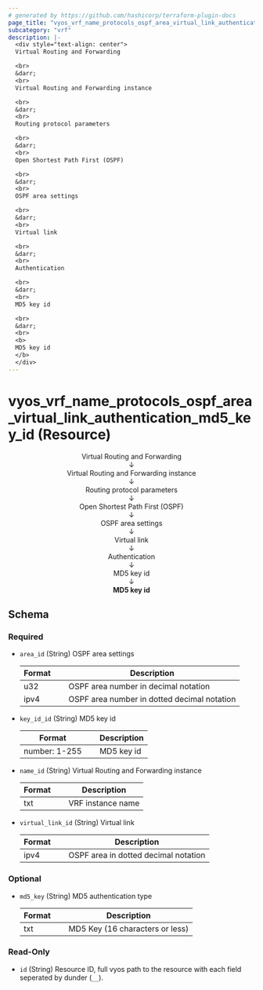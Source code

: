 ```yaml
---
# generated by https://github.com/hashicorp/terraform-plugin-docs
page_title: "vyos_vrf_name_protocols_ospf_area_virtual_link_authentication_md5_key_id Resource - vyos"
subcategory: "vrf"
description: |-
  <div style="text-align: center">
  Virtual Routing and Forwarding

  <br>
  &darr;
  <br>
  Virtual Routing and Forwarding instance

  <br>
  &darr;
  <br>
  Routing protocol parameters

  <br>
  &darr;
  <br>
  Open Shortest Path First (OSPF)

  <br>
  &darr;
  <br>
  OSPF area settings

  <br>
  &darr;
  <br>
  Virtual link

  <br>
  &darr;
  <br>
  Authentication

  <br>
  &darr;
  <br>
  MD5 key id

  <br>
  &darr;
  <br>
  <b>
  MD5 key id
  </b>
  </div>
---
```


# vyos_vrf_name_protocols_ospf_area_virtual_link_authentication_md5_key_id (Resource)

<div style="text-align: center">
Virtual Routing and Forwarding

<br>
&darr;
<br>
Virtual Routing and Forwarding instance

<br>
&darr;
<br>
Routing protocol parameters

<br>
&darr;
<br>
Open Shortest Path First (OSPF)

<br>
&darr;
<br>
OSPF area settings

<br>
&darr;
<br>
Virtual link

<br>
&darr;
<br>
Authentication

<br>
&darr;
<br>
MD5 key id

<br>
&darr;
<br>
<b>
MD5 key id
</b>
</div>



<!-- schema generated by tfplugindocs -->
## Schema

### Required

- `area_id` (String) OSPF area settings

    |  Format &emsp; | Description  |
    |----------|---------------|
    |  u32  &emsp; |  OSPF area number in decimal notation  |
    |  ipv4  &emsp; |  OSPF area number in dotted decimal notation  |
- `key_id_id` (String) MD5 key id

    |  Format &emsp; | Description  |
    |----------|---------------|
    |  number: 1-255  &emsp; |  MD5 key id  |
- `name_id` (String) Virtual Routing and Forwarding instance

    |  Format &emsp; | Description  |
    |----------|---------------|
    |  txt  &emsp; |  VRF instance name  |
- `virtual_link_id` (String) Virtual link

    |  Format &emsp; | Description  |
    |----------|---------------|
    |  ipv4  &emsp; |  OSPF area in dotted decimal notation  |

### Optional

- `md5_key` (String) MD5 authentication type

    |  Format &emsp; | Description  |
    |----------|---------------|
    |  txt  &emsp; |  MD5 Key (16 characters or less)  |

### Read-Only

- `id` (String) Resource ID, full vyos path to the resource with each field seperated by dunder (`__`).

